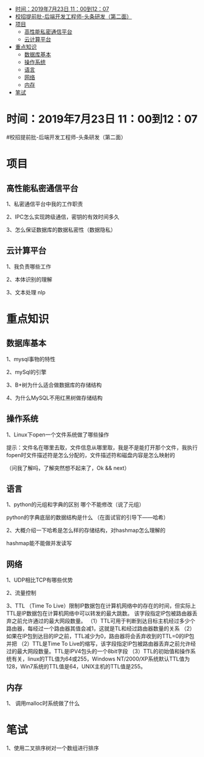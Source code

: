 <!-- TOC -->

- [时间：2019年7月23日 11：00到12：07](#时间2019年7月23日-1100到1207)
- [校招提前批-后端开发工程师-头条研发（第二面）](#校招提前批-后端开发工程师-头条研发第二面)
- [项目](#项目)
    - [高性能私密通信平台](#高性能私密通信平台)
    - [云计算平台](#云计算平台)
- [重点知识](#重点知识)
    - [数据库基本](#数据库基本)
    - [操作系统](#操作系统)
    - [语言](#语言)
    - [网络](#网络)
    - [内存](#内存)
- [笔试](#笔试)

<!-- /TOC -->

# 时间：2019年7月23日 11：00到12：07

#校招提前批-后端开发工程师-头条研发（第二面）

# 项目

## 高性能私密通信平台

1、私密通信平台中我的工作职责

2、IPC怎么实现跨级通信，密钥的有效时间多久

3、怎么保证数据库的数据私密性（数据隐私）

## 云计算平台

1、我负责哪些工作

2、本体识别的理解

3、文本处理 nlp

# 重点知识

## 数据库基本

1、mysql事物的特性

2、mySql的引擎

3、B+树为什么适合做数据库的存储结构

4、为什么MySQL不用红黑树做存储结构

## 操作系统

1、Linux下open一个文件系统做了哪些操作

提示：文件名在哪里去取，文件信息从哪里取，我是不是能打开那个文件，我执行fopen时文件描述符是怎么分配的，文件描述符和磁盘内容是怎么映射的

（问我了解吗，了解突然想不起来了，Ok && next）

## 语言

1、python的元组和字典的区别
 哪个不能修改（说了元组）

 python的字典底层的数据结构是什么
 （在面试官的引导下——哈希）

2、大概介绍一下哈希是怎么样的存储结构，对hashmap怎么理解的

   hashmap能不能做并发读写

## 网络

1、UDP相比TCP有哪些优势

2、流量控制

3、TTL
（Time To Live）限制IP数据包在计算机网络中的存在的时间，但实际上TTL是IP数据包在计算机网络中可以转发的最大跳数。
 该字段指定IP包被路由器丢弃之前允许通过的最大网段数量。
（1）TTL可用于判断到达目标主机经过多少个路由器，每经过一个路由器其值会减1，这就是TL和经过路由器数量的关系
（2）如果在IP包到达目的IP之前，TTL减少为0，路由器将会丢弃收到的TTL=0的IP包并把
（2）TTL是Time To Live的缩写，该字段指定IP包被路由器丢弃之前允许经过的最大网段数量。TTL是IPV4包头的一个8bit字段
（3）TTL的初始值和操作系统有关，linux的TTL值为64或255，Windows NT/2000/XP系统默认TTL值为128，Win7系统的TTL值是64，UNIX主机的TTL值是255。

## 内存

1、 调用malloc时系统做了什么

# 笔试

1、使用二叉排序树对一个数组进行排序






